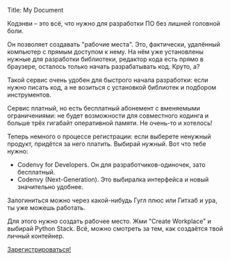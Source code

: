 Title:   My Document

Кодэнви – это всё, что нужно для разработки ПО без лишней головной боли.

Он позволяет создавать "рабочие места". Это, фактически, удалённый компьютер с прямым доступом к нему.
На нём уже установлены нужные для разработки библиотеки, редактор кода есть прямо в браузере,
осталось только начать разрабатывать код. Круто, а?

Такой сервис очень удобен для быстрого начала разработки: если нужно писать код,
а не возиться с установкой библиотек и подбором инструментов.

Сервис платный, но есть бесплатный абонемент с вменяемыми ограничениями: не будет возможности для совместного кодинга
и больше трёх гигабайт оперативной памяти. Не очень-то и хотелось!

Теперь немного о процессе регистрации: если выберете ненужный продукт, придётся за него платить. Выбирай нужный.
Вот что тебе нужно:

- Codenvy for Developers. Он для разработчиков-одиночек, зато бесплатный.
- Codenvy (Next-Generation). Это выбиралка интерфейса и новый значительно удобнее.

Залогиниться можно через какой-нибудь Гугл плюс или Гитхаб и ура, ты уже можешь работать.

Для этого нужно создать рабочее место. Жми "Create Workplace" и выбирай Python Stack.
Всё, можно смотреть за тем, как создаётся твой личный контейнер.

[Зарегистрироваться!](https://codenvy.com/)
